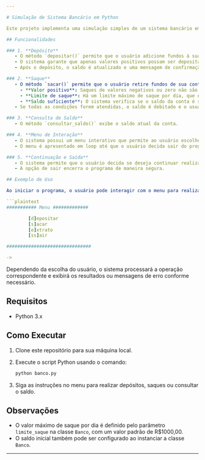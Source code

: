 ```yaml
---

# Simulação de Sistema Bancário em Python

Este projeto implementa uma simulação simples de um sistema bancário em Python. Ele permite que usuários realizem operações básicas como depósitos, saques e consultas de saldo. O sistema também impõe restrições para garantir que as operações financeiras sejam válidas.

## Funcionalidades

### 1. **Depósito**
   - O método `depositar()` permite que o usuário adicione fundos à sua conta.
   - O sistema garante que apenas valores positivos possam ser depositados.
   - Após o depósito, o saldo é atualizado e uma mensagem de confirmação é exibida.

### 2. **Saque**
   - O método `sacar()` permite que o usuário retire fundos de sua conta, com diversas validações:
     - **Valor positivo**: Saques de valores negativos ou zero não são permitidos.
     - **Limite de saque**: Há um limite máximo de saque por dia, que é controlado e acumulado com base nos saques realizados.
     - **Saldo suficiente**: O sistema verifica se o saldo da conta é suficiente para cobrir o saque solicitado.
   - Se todas as condições forem atendidas, o saldo é debitado e o usuário recebe uma confirmação. O sistema também exibe o total sacado no dia e o limite restante disponível.

### 3. **Consulta de Saldo**
   - O método `consultar_saldo()` exibe o saldo atual da conta.

### 4. **Menu de Interação**
   - O sistema possui um menu interativo que permite ao usuário escolher entre as operações de depósito, saque, consulta de saldo ou saída do sistema.
   - O menu é apresentado em loop até que o usuário decida sair do programa.

### 5. **Continuação e Saída**
   - O sistema permite que o usuário decida se deseja continuar realizando operações ou sair do programa após cada transação.
   - A opção de sair encerra o programa de maneira segura.

## Exemplo de Uso

Ao iniciar o programa, o usuário pode interagir com o menu para realizar diferentes operações:

```plaintext
########### Menu #############

        [d]epositar
        [s]acar
        [e]xtrato
        [ss]air

###############################

-> 
```

Dependendo da escolha do usuário, o sistema processará a operação correspondente e exibirá os resultados ou mensagens de erro conforme necessário.

## Requisitos

- Python 3.x

## Como Executar

1. Clone este repositório para sua máquina local.
2. Execute o script Python usando o comando:

   ```bash
   python banco.py
   ```

3. Siga as instruções no menu para realizar depósitos, saques ou consultar o saldo.

## Observações

- O valor máximo de saque por dia é definido pelo parâmetro `limite_saque` na classe `Banco`, com um valor padrão de R$1000,00.
- O saldo inicial também pode ser configurado ao instanciar a classe `Banco`.

---
```


